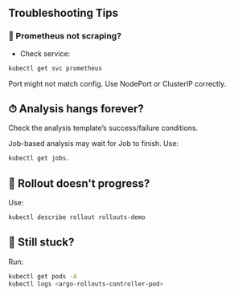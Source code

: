 ## Troubleshooting Tips

### 🚫 Prometheus not scraping?

- Check service:

```bash
kubectl get svc prometheus
```

Port might not match config. Use NodePort or ClusterIP correctly.

## ⏱ Analysis hangs forever?
Check the analysis template’s success/failure conditions.

Job-based analysis may wait for Job to finish. Use: 
```bash
kubectl get jobs.
```

## 🛑 Rollout doesn't progress?

Use:

```bash
kubectl describe rollout rollouts-demo
```

## 🔎 Still stuck?

Run:

```bash
kubectl get pods -A
kubectl logs <argo-rollouts-controller-pod>
```
